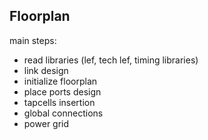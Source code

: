 ## Floorplan
main steps:
  * read libraries (lef, tech lef, timing libraries)
  * link design
  * initialize floorplan
  * place ports design
  * tapcells insertion
  * global connections
  * power grid

